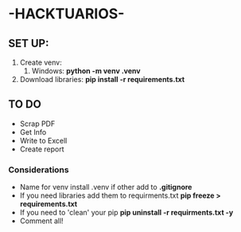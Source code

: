 # -HACKTUARIOS-

## SET UP:
 1. Create venv: 
    1. Windows: **python -m venv .venv** 
 2. Download libraries: **pip install -r requirements.txt**

 ## TO DO
  * Scrap PDF
  * Get Info
  * Write to Excell
  * Create report



### Considerations
* Name for venv install .venv if other add to **.gitignore**
* If you need libraries add them to requirments.txt **pip freeze > requirements.txt**
* If you need to 'clean' your pip **pip uninstall -r requirments.txt -y**
* Comment all!
